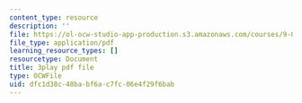 ```yaml
---
content_type: resource
description: ''
file: https://ol-ocw-studio-app-production.s3.amazonaws.com/courses/9-00sc-introduction-to-psychology-fall-2011/dfc1d38c48babf6ac7fc06e4f29f6bab_v4ur5mna060.pdf
file_type: application/pdf
learning_resource_types: []
resourcetype: Document
title: 3play pdf file
type: OCWFile
uid: dfc1d38c-48ba-bf6a-c7fc-06e4f29f6bab
---
```

